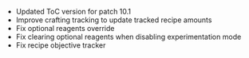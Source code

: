 - Updated ToC version for patch 10.1
- Improve crafting tracking to update tracked recipe amounts
- Fix optional reagents override
- Fix clearing optional reagents when disabling experimentation mode
- Fix recipe objective tracker
